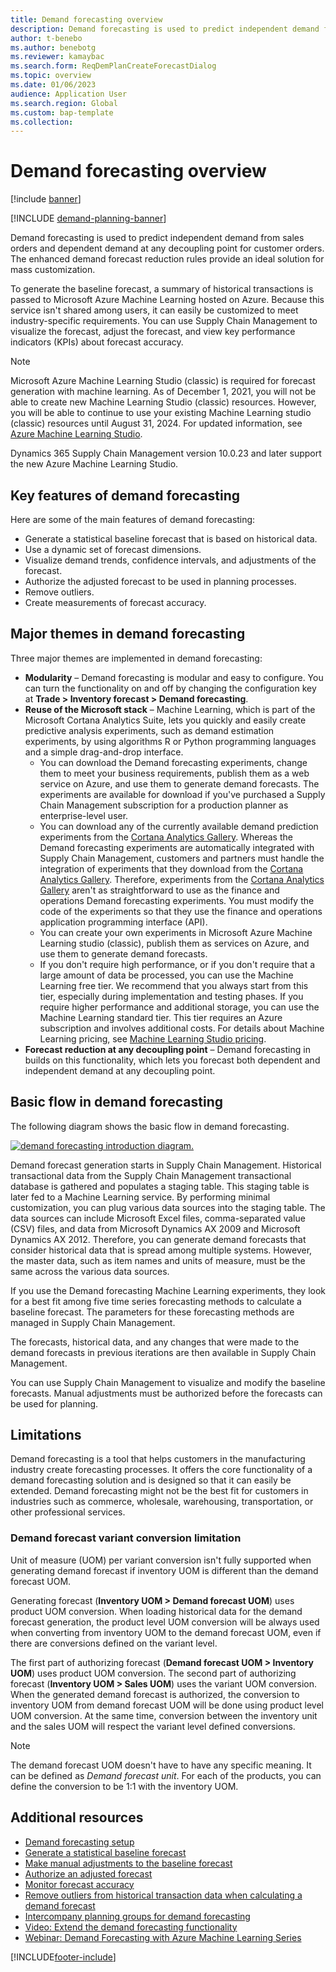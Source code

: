 ```yaml
---
title: Demand forecasting overview
description: Demand forecasting is used to predict independent demand from sales orders and dependent demand at any decoupling point for customer orders. The enhanced demand forecast reduction rules provide an ideal solution for mass customization.
author: t-benebo
ms.author: benebotg
ms.reviewer: kamaybac
ms.search.form: ReqDemPlanCreateForecastDialog
ms.topic: overview
ms.date: 01/06/2023
audience: Application User
ms.search.region: Global
ms.custom: bap-template
ms.collection:
---
```


# Demand forecasting overview

[!include [banner](../includes/banner.md)]

[!INCLUDE [demand-planning-banner](../includes/demand-planning-banner.md)]

Demand forecasting is used to predict independent demand from sales orders and dependent demand at any decoupling point for customer orders. The enhanced demand forecast reduction rules provide an ideal solution for mass customization.

To generate the baseline forecast, a summary of historical transactions is passed to Microsoft Azure Machine Learning hosted on Azure. Because this service isn't shared among users, it can easily be customized to meet industry-specific requirements. You can use Supply Chain Management to visualize the forecast, adjust the forecast, and view key performance indicators (KPIs) about forecast accuracy.

> [!NOTE]
> Microsoft Azure Machine Learning Studio (classic) is required for forecast generation with machine learning. As of December 1, 2021, you will not be able to create new Machine Learning Studio (classic) resources. However, you will be able to continue to use your existing Machine Learning studio (classic) resources until August 31, 2024. For updated information, see [Azure Machine Learning Studio](/azure/machine-learning/overview-what-is-machine-learning-studio#ml-studio-classic-vs-azure-machine-learning-studio).
>
> Dynamics 365 Supply Chain Management version 10.0.23 and later support the new Azure Machine Learning Studio.

## Key features of demand forecasting

Here are some of the main features of demand forecasting:

- Generate a statistical baseline forecast that is based on historical data.
- Use a dynamic set of forecast dimensions.
- Visualize demand trends, confidence intervals, and adjustments of the forecast.
- Authorize the adjusted forecast to be used in planning processes.
- Remove outliers.
- Create measurements of forecast accuracy.

## Major themes in demand forecasting

Three major themes are implemented in demand forecasting:

- **Modularity** – Demand forecasting is modular and easy to configure. You can turn the functionality on and off by changing the configuration key at **Trade \> Inventory forecast \> Demand forecasting**.
- **Reuse of the Microsoft stack** – Machine Learning, which is part of the Microsoft Cortana Analytics Suite, lets you quickly and easily create predictive analysis experiments, such as demand estimation experiments, by using algorithms R or Python programming languages and a simple drag-and-drop interface.
  - You can download the Demand forecasting experiments, change them to meet your business requirements, publish them as a web service on Azure, and use them to generate demand forecasts. The experiments are available for download if you've purchased a Supply Chain Management subscription for a production planner as enterprise-level user.
  - You can download any of the currently available demand prediction experiments from the [Cortana Analytics Gallery](https://gallery.cortanaanalytics.com/). Whereas the Demand forecasting experiments are automatically integrated with Supply Chain Management, customers and partners must handle the integration of experiments that they download from the [Cortana Analytics Gallery](https://gallery.cortanaanalytics.com/). Therefore, experiments from the [Cortana Analytics Gallery](https://gallery.cortanaanalytics.com/) aren't as straightforward to use as the finance and operations Demand forecasting experiments. You must modify the code of the experiments so that they use the finance and operations application programming interface (API).
  - You can create your own experiments in Microsoft Azure Machine Learning studio (classic), publish them as services on Azure, and use them to generate demand forecasts.
  - If you don't require high performance, or if you don't require that a large amount of data be processed, you can use the Machine Learning free tier. We recommend that you always start from this tier, especially during implementation and testing phases. If you require higher performance and additional storage, you can use the Machine Learning standard tier. This tier requires an Azure subscription and involves additional costs. For details about Machine Learning pricing, see [Machine Learning Studio pricing](https://aka.ms/machine-learning-price-info).
- **Forecast reduction at any decoupling point** – Demand forecasting in builds on this functionality, which lets you forecast both dependent and independent demand at any decoupling point.

## Basic flow in demand forecasting

The following diagram shows the basic flow in demand forecasting.

[![demand forecasting introduction diagram.](./media/demand-forecasting-introduction.png)](./media/demand-forecasting-introduction.png)

Demand forecast generation starts in Supply Chain Management. Historical transactional data from the Supply Chain Management transactional database is gathered and populates a staging table. This staging table is later fed to a Machine Learning service. By performing minimal customization, you can plug various data sources into the staging table. The data sources can include Microsoft Excel files, comma-separated value (CSV) files, and data from Microsoft Dynamics AX 2009 and Microsoft Dynamics AX 2012. Therefore, you can generate demand forecasts that consider historical data that is spread among multiple systems. However, the master data, such as item names and units of measure, must be the same across the various data sources.

If you use the Demand forecasting Machine Learning experiments, they look for a best fit among five time series forecasting methods to calculate a baseline forecast. The parameters for these forecasting methods are managed in Supply Chain Management.

The forecasts, historical data, and any changes that were made to the demand forecasts in previous iterations are then available in Supply Chain Management.

You can use Supply Chain Management to visualize and modify the baseline forecasts. Manual adjustments must be authorized before the forecasts can be used for planning.

## Limitations

Demand forecasting is a tool that helps customers in the manufacturing industry create forecasting processes. It offers the core functionality of a demand forecasting solution and is designed so that it can easily be extended. Demand forecasting might not be the best fit for customers in industries such as commerce, wholesale, warehousing, transportation, or other professional services.

### Demand forecast variant conversion limitation

Unit of measure (UOM) per variant conversion isn't fully supported when generating demand forecast if inventory UOM is different than the demand forecast UOM.

Generating forecast (**Inventory UOM \> Demand forecast UOM**) uses product UOM conversion. When loading historical data for the demand forecast generation, the product level UOM conversion will be always used when converting from inventory UOM to the demand forecast UOM, even if there are conversions defined on the variant level.

The first part of authorizing forecast (**Demand forecast UOM \> Inventory UOM**) uses product UOM conversion. The second part of authorizing forecast (**Inventory UOM \> Sales UOM**) uses the variant UOM conversion. When the generated demand forecast is authorized, the conversion to inventory UOM from demand forecast UOM will be done using product level UOM conversion. At the same time, conversion between the inventory unit and the sales UOM will respect the variant level defined conversions.

> [!NOTE]
> The demand forecast UOM doesn't have to have any specific meaning. It can be defined as *Demand forecast unit*. For each of the products, you can define the conversion to be 1:1 with the inventory UOM.

## Additional resources

- [Demand forecasting setup](demand-forecasting-setup.md)
- [Generate a statistical baseline forecast](generate-statistical-baseline-forecast.md)
- [Make manual adjustments to the baseline forecast](manual-adjustments-baseline-forecast.md)
- [Authorize an adjusted forecast](authorize-adjusted-forecast.md)
- [Monitor forecast accuracy](monitor-forecast-accuracy.md)
- [Remove outliers from historical transaction data when calculating a demand forecast](remove-historical-outliers-calculating-demand-forecast.md)
- [Intercompany planning groups for demand forecasting](../demand-planning/intercompany-planning-groups-demand-forecasting.md)  
- [Video: Extend the demand forecasting functionality](https://www.youtube.com/watch?v=4OIKIXLiNjI&feature=youtu.be)
- [Webinar: Demand Forecasting with Azure Machine Learning Series](https://aka.ms/DemandForecastingwithAzureMachineLearningSeries)

[!INCLUDE[footer-include](../../includes/footer-banner.md)]

